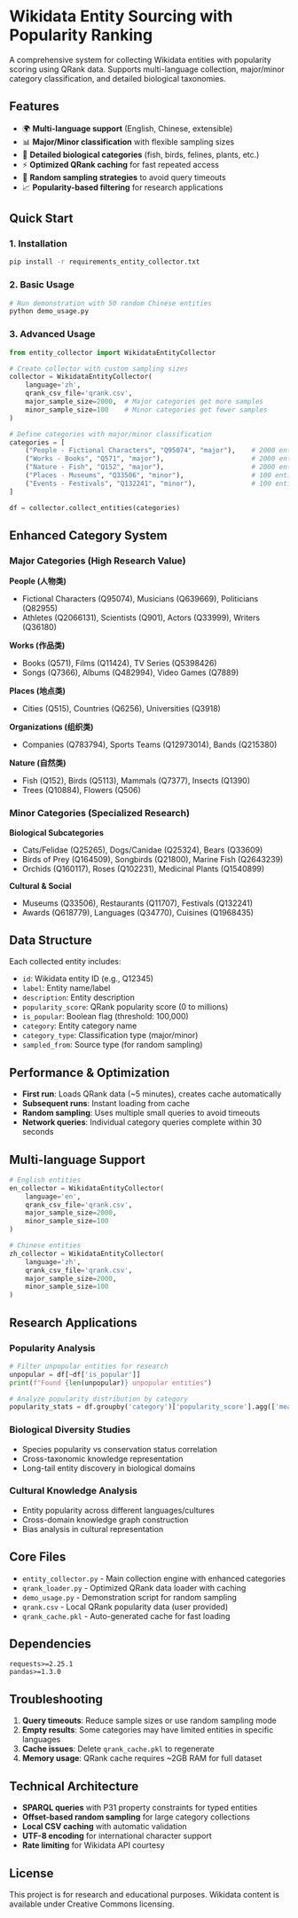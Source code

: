 # Wikidata Entity Sourcing with Popularity Ranking

A comprehensive system for collecting Wikidata entities with popularity scoring using QRank data. Supports multi-language collection, major/minor category classification, and detailed biological taxonomies.

## Features

- 🌍 **Multi-language support** (English, Chinese, extensible)
- 📊 **Major/Minor classification** with flexible sampling sizes
- 🔬 **Detailed biological categories** (fish, birds, felines, plants, etc.)
- ⚡ **Optimized QRank caching** for fast repeated access
- 🎯 **Random sampling strategies** to avoid query timeouts
- 📈 **Popularity-based filtering** for research applications

## Quick Start

### 1. Installation
```bash
pip install -r requirements_entity_collector.txt
```

### 2. Basic Usage
```bash
# Run demonstration with 50 random Chinese entities
python demo_usage.py
```

### 3. Advanced Usage
```python
from entity_collector import WikidataEntityCollector

# Create collector with custom sampling sizes
collector = WikidataEntityCollector(
    language='zh', 
    qrank_csv_file='qrank.csv',
    major_sample_size=2000,  # Major categories get more samples
    minor_sample_size=100    # Minor categories get fewer samples
)

# Define categories with major/minor classification
categories = [
    ("People - Fictional Characters", "Q95074", "major"),    # 2000 entities
    ("Works - Books", "Q571", "major"),                      # 2000 entities  
    ("Nature - Fish", "Q152", "major"),                      # 2000 entities
    ("Places - Museums", "Q33506", "minor"),                 # 100 entities
    ("Events - Festivals", "Q132241", "minor"),              # 100 entities
]

df = collector.collect_entities(categories)
```

## Enhanced Category System

### Major Categories (High Research Value)
**People (人物类)**
- Fictional Characters (Q95074), Musicians (Q639669), Politicians (Q82955)
- Athletes (Q2066131), Scientists (Q901), Actors (Q33999), Writers (Q36180)

**Works (作品类)**  
- Books (Q571), Films (Q11424), TV Series (Q5398426)
- Songs (Q7366), Albums (Q482994), Video Games (Q7889)

**Places (地点类)**
- Cities (Q515), Countries (Q6256), Universities (Q3918)

**Organizations (组织类)**
- Companies (Q783794), Sports Teams (Q12973014), Bands (Q215380)

**Nature (自然类)**
- Fish (Q152), Birds (Q5113), Mammals (Q7377), Insects (Q1390)
- Trees (Q10884), Flowers (Q506)

### Minor Categories (Specialized Research)
**Biological Subcategories**
- Cats/Felidae (Q25265), Dogs/Canidae (Q25324), Bears (Q33609)
- Birds of Prey (Q164509), Songbirds (Q21800), Marine Fish (Q2643239)
- Orchids (Q160117), Roses (Q102231), Medicinal Plants (Q1540899)

**Cultural & Social**
- Museums (Q33506), Restaurants (Q11707), Festivals (Q132241)
- Awards (Q618779), Languages (Q34770), Cuisines (Q1968435)

## Data Structure

Each collected entity includes:
- `id`: Wikidata entity ID (e.g., Q12345)
- `label`: Entity name/label
- `description`: Entity description  
- `popularity_score`: QRank popularity score (0 to millions)
- `is_popular`: Boolean flag (threshold: 100,000)
- `category`: Entity category name
- `category_type`: Classification type (major/minor)
- `sampled_from`: Source type (for random sampling)

## Performance & Optimization

- **First run**: Loads QRank data (~5 minutes), creates cache automatically
- **Subsequent runs**: Instant loading from cache
- **Random sampling**: Uses multiple small queries to avoid timeouts
- **Network queries**: Individual category queries complete within 30 seconds

## Multi-language Support

```python
# English entities
en_collector = WikidataEntityCollector(
    language='en', 
    qrank_csv_file='qrank.csv',
    major_sample_size=2000,
    minor_sample_size=100
)

# Chinese entities
zh_collector = WikidataEntityCollector(
    language='zh', 
    qrank_csv_file='qrank.csv', 
    major_sample_size=2000,
    minor_sample_size=100
)
```

## Research Applications

### Popularity Analysis
```python
# Filter unpopular entities for research
unpopular = df[~df['is_popular']]
print(f"Found {len(unpopular)} unpopular entities")

# Analyze popularity distribution by category
popularity_stats = df.groupby('category')['popularity_score'].agg(['mean', 'median', 'std'])
```

### Biological Diversity Studies
- Species popularity vs conservation status correlation
- Cross-taxonomic knowledge representation
- Long-tail entity discovery in biological domains

### Cultural Knowledge Analysis
- Entity popularity across different languages/cultures
- Cross-domain knowledge graph construction
- Bias analysis in cultural representation

## Core Files

- `entity_collector.py` - Main collection engine with enhanced categories
- `qrank_loader.py` - Optimized QRank data loader with caching
- `demo_usage.py` - Demonstration script for random sampling
- `qrank.csv` - Local QRank popularity data (user provided)
- `qrank_cache.pkl` - Auto-generated cache for fast loading

## Dependencies

```
requests>=2.25.1
pandas>=1.3.0
```

## Troubleshooting

1. **Query timeouts**: Reduce sample sizes or use random sampling mode
2. **Empty results**: Some categories may have limited entities in specific languages
3. **Cache issues**: Delete `qrank_cache.pkl` to regenerate
4. **Memory usage**: QRank cache requires ~2GB RAM for full dataset

## Technical Architecture

- **SPARQL queries** with P31 property constraints for typed entities
- **Offset-based random sampling** for large category collections  
- **Local CSV caching** with automatic validation
- **UTF-8 encoding** for international character support
- **Rate limiting** for Wikidata API courtesy

## License

This project is for research and educational purposes. Wikidata content is available under Creative Commons licensing.